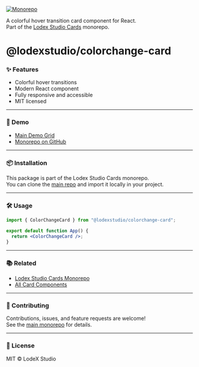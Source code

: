 
[![Monorepo](https://img.shields.io/badge/Monorepo-LodexStudioCards-blue)](https://github.com/lodsa-ntos/lodexstudio-cards)

A colorful hover transition card component for React.  
Part of the [Lodex Studio Cards](https://github.com/lodsa-ntos/lodexstudio-cards) monorepo.

# @lodexstudio/colorchange-card

### ✨ Features

- Colorful hover transitions
- Modern React component
- Fully responsive and accessible
- MIT licensed

---

### 🚀 Demo

- [Main Demo Grid](https://lodexstudio-cards.vercel.app/)  
- [Monorepo on GitHub](https://github.com/lodsa-ntos/lodexstudio-cards)

---

### 📦 Installation

This package is part of the Lodex Studio Cards monorepo.  
You can clone the [main repo](https://github.com/lodsa-ntos/lodexstudio-cards) and import it locally in your project.

---

### 🛠 Usage

```jsx
import { ColorChangeCard } from "@lodexstudio/colorchange-card";

export default function App() {
  return <ColorChangeCard />;
}
```

---

### 📚 Related

- [Lodex Studio Cards Monorepo](https://github.com/lodsa-ntos/lodexstudio-cards)
- [All Card Components](https://lodexstudio-cards.vercel.app/)

---

### 🤝 Contributing

Contributions, issues, and feature requests are welcome!  
See the [main monorepo](https://github.com/lodsa-ntos/lodexstudio-cards) for details.

---

### 📜 License

MIT © LodeX Studio
